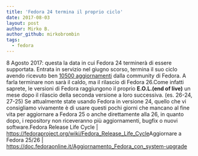 ```yaml
---
title: 'Fedora 24 termina il proprio ciclo'
date: 2017-08-03
layout: post
author: Mirko B.
author_github: mirkobrombin
tags:
  - fedora
---
```

8 Agosto 2017: questa la data in cui Fedora 24 terminerà di essere supportata. Entrata in servizio nel giugno scorso, termina il suo ciclo avendo ricevuto ben <a href="https://bodhi.fedoraproject.org/releases/F24">10500 aggiornamenti</a> dalla community di Fedora. A farla terminare non sarà il caldo, ma il rilascio di Fedora 26.Come infatti saprete, le versioni di Fedora raggiungono il proprio <strong>E.O.L.(end of live)</strong> un mese dopo il rilascio della seconda versione a loro successiva. (es. 26-24, 27-25) Se attualmente state usando Fedora in versione 24, quello che vi consigliamo vivamente è di usare questi pochi giorni che mancano al fine vita per aggiornare a Fedora 25 o anche direttamente alla 26, in quanto dopo, i repository non riceveranno più aggiornamenti, bugfix o nuovi software.Fedora Release Life Cycle | <a href="https://fedoraproject.org/wiki/Fedora_Release_Life_Cycle">https://fedoraproject.org/wiki/Fedora_Release_Life_Cycle</a>Aggiornare a Fedora 25/26 | <a href="https://doc.fedoraonline.it/Aggiornamento_Fedora_con_system-upgrade">https://doc.fedoraonline.it/Aggiornamento_Fedora_con_system-upgrade</a>